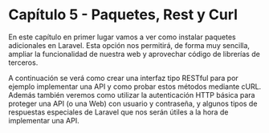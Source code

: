 # Capítulo 5 - Paquetes, Rest y Curl

En este capítulo en primer lugar vamos a ver como instalar paquetes adicionales en Laravel. Esta opción nos permitirá, de forma muy sencilla, ampliar la funcionalidad de nuestra web y aprovechar código de librerías de terceros. 

A continuación se verá como crear una interfaz tipo RESTful para por ejemplo implementar una API y como probar estos métodos mediante cURL. Además también veremos como utilizar la autenticación HTTP básica para proteger una API (o una Web) con usuario y contraseña, y algunos tipos de respuestas especiales de Laravel que nos serán útiles a la hora de implementar una API. 
